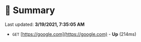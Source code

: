 # 📖 Summary
Last updated: **3/19/2021, 7:35:05 AM**

- `GET` [https://google.com](https://google.com) - **Up** (214ms)
